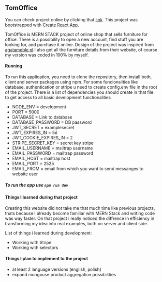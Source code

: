 ## TomOffice

You can check project online by clicking that [link](https://tomoffice.herokuapp.com/).
This project was bootstrapped with [Create React App](https://github.com/facebook/create-react-app).

TomOffice is MERN STACK project of online shop that sells furniture for office. There is a possibility to open a new account, find stuff you are looking for, and purchase it online. Design of the project was inspired from [agatameble.pl](https://www.agatameble.pl/) I also get all the furniture details from their website, of course my version was coded in 100% by myself.

#### Running

To run this application, you need to clone the repository, then install both, client and server packages using npm. For some funcionalities like database, authentication or stripe u need to create config.env file in the root of the project. There is a list of dependencies you should create in that file to get access to all basic development functionalities

- NODE_ENV = development
- PORT = 5000
- DATABASE = Link to database
- DATABASE_PASSWORD = DB password
- JWT_SECRET = examplesecret
- JWT_EXPIRES_IN = 5d
- JWT_COOKIE_EXPIRES_IN = 2
- STRIPE_SECRET_KEY = secret key stripe
- EMAIL_USERNAME = mailtrap username
- EMAIL_PASSWORD = mailtrap password
- EMAIL_HOST = mailtrap host
- EMAIL_PORT = 2525
- EMAIL_FROM = email from which you want to send messanges to website user

##### To run the app use `npm run dev`

#### Things I learned during that project

Creating this website did not take me that much time like previous projects, thats because I already become familiar with MERN Stack and writing code was way faster.
On that project i really noticed the diffrence in efficiency in transforming my idea into real examples, both on server and client side.

List of things i learned during development:

- Working with Stripe
- Working with selectors

#### Things I plan to implement to the project

- at least 2 language versions (english, polish)
- expand mongoose product aggregation possibilities

